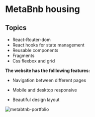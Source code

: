 # MetaBnb housing
## Topics
- React-Router-dom
- React hooks for state management
- Reusable components
- Fragments
- Css flexbox and grid

**The website has the folllowing features:**
- Navigation between different pages

- Mobile and desktop responsive
- Beautiful design layout

![metabtnb-portfolio](https://user-images.githubusercontent.com/80168865/234700904-3933538c-6dae-4659-bf88-be5dbbdb9b84.png)
